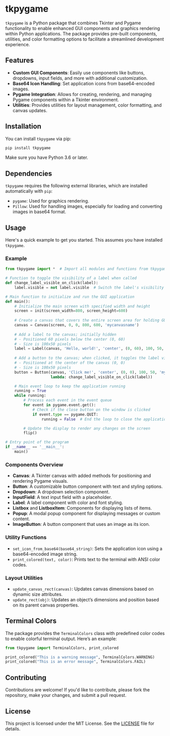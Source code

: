 # tkpygame

`tkpygame` is a Python package that combines Tkinter and Pygame functionality to enable enhanced GUI components and graphics rendering within Python applications. The package provides pre-built components, utilities, and color formatting options to facilitate a streamlined development experience.

## Features

- **Custom GUI Components**: Easily use components like buttons, dropdowns, input fields, and more with additional customization.
- **Base64 Icon Handling**: Set application icons from base64-encoded images.
- **Pygame Integration**: Allows for creating, rendering, and managing Pygame components within a Tkinter environment.
- **Utilities**: Provides utilities for layout management, color formatting, and canvas updates.

## Installation

You can install `tkpygame` via pip:

```bash
pip install tkpygame
```

Make sure you have Python 3.6 or later.

## Dependencies

`tkpygame` requires the following external libraries, which are installed automatically with `pip`:

- `pygame`: Used for graphics rendering.
- `Pillow`: Used for handling images, especially for loading and converting images in base64 format.

## Usage

Here's a quick example to get you started. This assumes you have installed `tkpygame`.

### Example

```python
from tkpygame import *  # Import all modules and functions from tkpygame library for GUI and event handling

# Function to toggle the visibility of a label when called
def change_label_visible_on_click(label):
    label.visible = not label.visible  # Switch the label's visibility state

# Main function to initialize and run the GUI application
def main():
    # Initialize the main screen with specified width and height
    screen = init(screen_width=800, screen_height=600)
    
    # Create a canvas that covers the entire screen area for holding GUI elements
    canvas = Canvas(screen, 0, 0, 800, 600, 'mycanvasname')
    
    # Add a label to the canvas; initially hidden
    # - Positioned 60 pixels below the center (0, 60)
    # - Size is 100x50 pixels
    label = Label(canvas, 'Hello, world!', 'center', (0, 60), 100, 50, 'mylabelname', visible=False)
    
    # Add a button to the canvas; when clicked, it toggles the label visibility
    # - Positioned at the center of the canvas (0, 0)
    # - Size is 100x50 pixels
    button = Button(canvas, 'Click me!', 'center', (0, 0), 100, 50, 'mybuttonname', 
                    lambda: change_label_visible_on_click(label))

    # Main event loop to keep the application running
    running = True
    while running:
        # Process each event in the event queue
        for event in pygame.event.get():
            # Check if the close button on the window is clicked
            if event.type == pygame.QUIT:
                running = False  # End the loop to close the application

        # Update the display to render any changes on the screen
        flip()

# Entry point of the program
if __name__ == '__main__':
    main()

```

### Components Overview

- **Canvas**: A Tkinter canvas with added methods for positioning and rendering Pygame visuals.
- **Button**: A customizable button component with text and styling options.
- **Dropdown**: A dropdown selection component.
- **InputField**: A text input field with a placeholder.
- **Label**: A label component with color and font styling.
- **Listbox** and **ListboxItem**: Components for displaying lists of items.
- **Popup**: A modal popup component for displaying messages or custom content.
- **ImageButton**: A button component that uses an image as its icon.

### Utility Functions

- `set_icon_from_base64(base64_string)`: Sets the application icon using a base64-encoded image string.
- `print_colored(text, color)`: Prints text to the terminal with ANSI color codes.

### Layout Utilities

- `update_canvas_rect(canvas)`: Updates canvas dimensions based on dynamic size attributes.
- `update_rect(obj)`: Updates an object’s dimensions and position based on its parent canvas properties.

## Terminal Colors

The package provides the `TerminalColors` class with predefined color codes to enable colorful terminal output. Here’s an example:

```python
from tkpygame import TerminalColors, print_colored

print_colored("This is a warning message", TerminalColors.WARNING)
print_colored("This is an error message", TerminalColors.FAIL)
```

## Contributing

Contributions are welcome! If you'd like to contribute, please fork the repository, make your changes, and submit a pull request.

## License

This project is licensed under the MIT License. See the [LICENSE](LICENSE) file for details.
